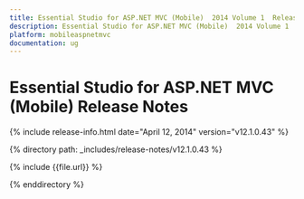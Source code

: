 ```yaml
---
title: Essential Studio for ASP.NET MVC (Mobile)  2014 Volume 1  Release Notes  
description: Essential Studio for ASP.NET MVC (Mobile)  2014 Volume 1  Release Notes  
platform: mobileaspnetmvc
documentation: ug
---
```


# Essential Studio for ASP.NET MVC (Mobile)  Release Notes  

{% include release-info.html date="April 12, 2014"  version="v12.1.0.43" %} 


{% directory path: _includes/release-notes/v12.1.0.43 %}

{% include {{file.url}} %}

{% enddirectory %}